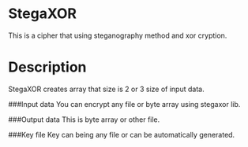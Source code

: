 # StegaXOR
This is a cipher that using steganography method and xor cryption.

# Description
StegaXOR creates array that size is 2 or 3 size of input data.

###Input data
You can encrypt any file or byte array using stegaxor lib.

###Output data
This is byte array or other file.

###Key file
Key can being any file or can be automatically generated.